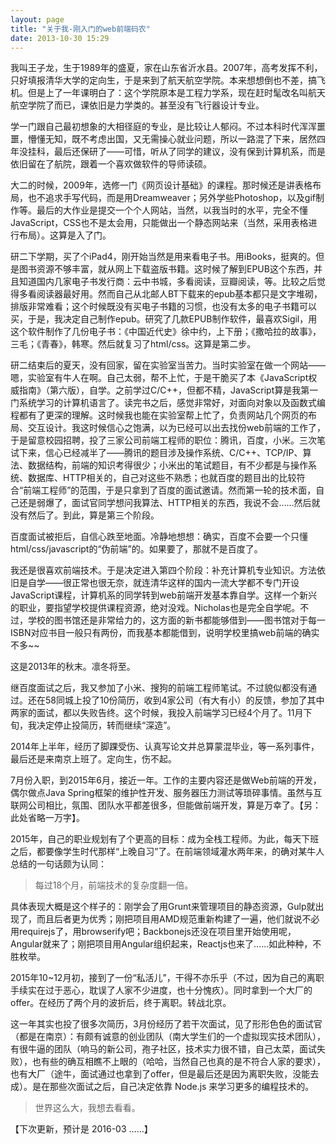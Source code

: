 ```yaml
---
layout: page
title: "关于我-刚入门的web前端码农"
date: 2013-10-30 15:29
---
```

<span class="first">我</span>叫王子龙，生于1989年的盛夏，家在山东省沂水县。2007年，高考发挥不利，只好填报清华大学的定向生，于是来到了航天航空学院。本来想想倒也不差，搞飞机。但是上了一年课明白了：这个学院原本是工程力学系，现在赶时髦改名叫航天航空学院了而已，课依旧是力学类的。甚至没有飞行器设计专业。

学一门跟自己最初想象的大相径庭的专业，是比较让人郁闷。不过本科时代浑浑噩噩，懵懂无知，既不考虑出国，又无需操心就业问题，所以一路混了下来，居然四年没挂科，最后还保研了——可惜，听从了同学的建议，没有保到计算机系，而是依旧留在了航院，跟着一个喜欢做软件的导师读硕。

大二的时候，2009年，选修一门《网页设计基础》的课程。那时候还是讲表格布局，也不追求手写代码，而是用Dreamweaver；另外学些Photoshop，以及gif制作等。最后的大作业是提交一个个人网站，当然，以我当时的水平，完全不懂JavaScript，CSS也不是太会用，只能做出一个静态网站来（当然，采用表格进行布局）。这算是入了门。

<!-- more --> 

研二下学期，买了个iPad4，刚开始当然是用来看电子书。用iBooks，挺爽的。但是图书资源不够丰富，就从网上下载盗版书籍。这时候了解到EPUB这个东西，并且知道国内几家电子书发行商：云中书城，多看阅读，豆瓣阅读，等。比较之后觉得多看阅读器最好用。然而自己从北邮人BT下载来的epub基本都只是文字堆砌，排版非常难看；这个时候既没有买电子书籍的习惯，也没有太多的电子书籍可以买，于是，我决定自己制作epub。研究了几款EPUB制作软件，最喜欢Sigil，用这个软件制作了几份电子书：《中国近代史》徐中约，上下册；《撒哈拉的故事》，三毛；《青春》，韩寒。然后就复习了html/css。这算是第二步。

研二结束后的夏天，没有回家，留在实验室当苦力。当时实验室在做一个网站——嗯，实验室有牛人在啊。自己太弱，帮不上忙，于是干脆买了本《JavaScript权威指南》（第六版），自学。之前学过C/C++，但都不精，JavaScript算是我第一门系统学习的计算机语言了。读完书之后，感觉非常好，对面向对象以及函数式编程都有了更深的理解。这时候我也能在实验室帮上忙了，负责网站几个网页的布局、交互设计。我这时候信心之饱满，以为已经可以出去找份web前端的工作了，于是留意校园招聘，投了三家公司前端工程师的职位：腾讯，百度，小米。三次笔试下来，信心已经减半了——腾讯的题目涉及操作系统、C/C++、TCP/IP、算法、数据结构，前端的知识考得很少；小米出的笔试题目，有不少都是与操作系统、数据库、HTTP相关的，自己对这些不熟悉；也就百度的题目出的比较符合“前端工程师”的范围，于是只拿到了百度的面试邀请。然而第一轮的技术面，自己还是弱爆了，面试官同学想问我算法、HTTP相关的东西，我说不会……然后就没有然后了。到此，算是第三个阶段。

百度面试被拒后，自信心跌至地面。冷静地想想：确实，百度不会要一个只懂html/css/javascript的“伪前端”的。如果要了，那就不是百度了。

我还是很喜欢前端技术。于是决定进入第四个阶段：补充计算机专业知识。方法依旧是自学——很正常也很无奈，就连清华这样的国内一流大学都不专门开设JavaScript课程，计算机系的同学转到web前端开发基本靠自学。这样一个新兴的职业，要指望学校提供课程资源，绝对没戏。Nicholas也是完全自学呢。不过，学校的图书馆还是非常给力的，这方面的新书都能够借到——图书馆对于每一ISBN对应书目一般只有两份，而我基本都能借到，说明学校里搞web前端的确实不多~~

这是2013年的秋末。凛冬将至。

继百度面试之后，我又参加了小米、搜狗的前端工程师笔试。不过貌似都没有通过。还在58同城上投了10份简历，收到4家公司（有大有小）的反馈，参加了其中两家的面试，都以失败告终。这个时候，我投入前端学习已经4个月了。11月下旬，我决定停止投简历，转而继续“深造”。


2014年上半年，经历了脚踝受伤、认真写论文并总算蒙混毕业，等一系列事件，最后还是来南京上班了。定向生，伤不起。

7月份入职，到2015年6月，接近一年。工作的主要内容还是做Web前端的开发，偶尔做点Java Spring框架的维护性开发、服务器压力测试等琐碎事情。虽然与互联网公司相比，氛围、团队水平都差很多，但能做前端开发，算是万幸了。【另：此处省略一万字】。

2015年，自己的职业规划有了个更高的目标：成为全栈工程师。为此，每天下班之后，都要像学生时代那样“上晚自习”了。在前端领域灌水两年来，的确对某牛人总结的一句话颇为认同：

> 每过18个月，前端技术的复杂度翻一倍。

具体表现大概是这个样子的：刚学会了用Grunt来管理项目的静态资源，Gulp就出现了，而且后者更为优秀；刚把项目用AMD规范重新构建了一遍，他们就说不必用requirejs了，用browserify吧；Backbonejs还没在项目里开始使用呢，Angular就来了；刚把项目用Angular组织起来，Reactjs也来了……如此种种，不胜枚举。

2015年10~12月初，接到了一份“私活儿”，干得不亦乐乎（不过，因为自己的离职手续实在过于恶心，耽误了人家不少进度，也十分愧疚）。同时拿到一个大厂的 offer。在经历了两个月的波折后，终于离职。转战北京。

这一年其实也投了很多次简历，3月份经历了若干次面试，见了形形色色的面试官（都是在南京）：有颇有诚意的创业团队（南大学生们的一个虚拟现实技术团队），有很牛逼的团队（响马的新公司，孢子社区，技术实力很不错，自己太菜，面试失败），也有些的确互相瞧不上眼的（哈哈，当然自己也真的是不符合人家的要求），也有大厂（途牛，面试通过也拿到了offer，但是最后还是因为离职失败，没能去成）。是在那些次面试之后，自己决定依靠 Node.js 来学习更多的编程技术的。

> 世界这么大，我想去看看。

【下次更新，预计是 2016-03 ……】